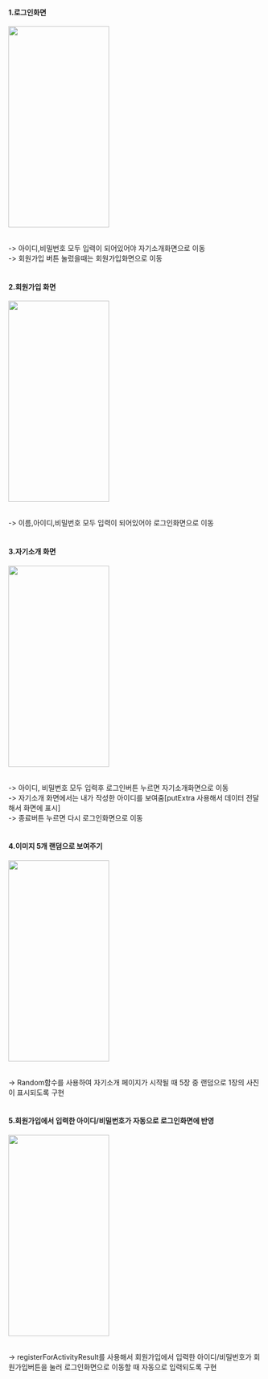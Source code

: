 #### 1.로그인화면
<img src="https://github.com/wndnjs00/introduceApp/assets/89961868/db018666-c124-4782-bd27-e71653a7f02f" width="200" height="400">

<br/>-> 아이디,비밀번호 모두 입력이 되어있어야 자기소개화면으로 이동<br/>
-> 회원가입 버튼 눌렀을때는 회원가입화면으로 이동<br/><br/>



#### 2.회원가입 화면
<img src="https://github.com/wndnjs00/introduceApp/assets/89961868/0ba80142-3579-400d-9bd9-c242412542c6" width="200" height="400">

<br/>-> 이름,아이디,비밀번호 모두 입력이 되어있어야 로그인화면으로 이동<br/><br/>


#### 3.자기소개 화면
<img src="https://github.com/wndnjs00/introduceApp/assets/89961868/fc0d23a2-8b88-4a4c-b19b-c6cc3221b480" width="200" height="400">

<br/>-> 아이디, 비밀번호 모두 입력후 로그인버튼 누르면 자기소개화면으로 이동<br/>
-> 자기소개 화면에서는 내가 작성한 아이디를 보여줌[putExtra 사용해서 데이터 전달해서 화면에 표시]<br/>
-> 종료버튼 누르면 다시 로그인화면으로 이동<br/><br/>


#### 4.이미지 5개 랜덤으로 보여주기
<img src="https://github.com/wndnjs00/introduceApp/assets/89961868/fa714754-1508-404a-bcea-1128074efe42" width="200" height="400">

<br/>-> Random함수를 사용하여 자기소개 페이지가 시작될 때 5장 중 랜덤으로 1장의 사진이 표시되도록 구현<br/><br/>



#### 5.회원가입에서 입력한 아이디/비밀번호가 자동으로 로그인화면에 반영
<img src="https://github.com/wndnjs00/introduceApp/assets/89961868/32dbe7c2-bf2d-41e6-8894-637f26063b71" width="200" height="400">

<br/>-> registerForActivityResult를 사용해서 회원가입에서 입력한 아이디/비밀번호가 회원가입버튼을 눌러 로그인화면으로 이동할 때 자동으로 입력되도록 구현<br/><br/>
